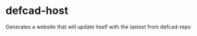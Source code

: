 defcad-host
===========

Generates a website that will update itself with the lastest from defcad-repo
